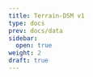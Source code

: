 ```yaml
---
title: Terrain-DSM v1
type: docs
prev: docs/data
sidebar:
  open: true
weight: 2
draft: true
---
```


